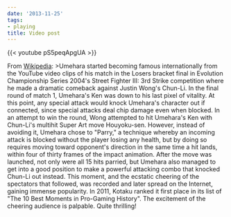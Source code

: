 ```yaml
---
date: '2013-11-25'
tags:
- playing
title: Video post
---
```


{{< youtube pS5peqApgUA >}}

From [Wikipedia](http://en.wikipedia.org/wiki/Daigo_Umehara): >Umehara started becoming famous internationally from the YouTube video clips of his match in the Losers bracket final in Evolution Championship Series 2004's Street Fighter III: 3rd Strike competition where he made a dramatic comeback against Justin Wong's Chun-Li. In the final round of match 1, Umehara's Ken was down to his last pixel of vitality. At this point, any special attack would knock Umehara's character out if connected, since special attacks deal chip damage even when blocked. In an attempt to win the round, Wong attempted to hit Umehara's Ken with Chun-Li's multihit Super Art move Houyoku-sen. However, instead of avoiding it, Umehara chose to "Parry," a technique whereby an incoming attack is blocked without the player losing any health, but by doing so requires moving toward opponent's direction in the same time a hit lands, within four of thirty frames of the impact animation. After the move was launched, not only were all 15 hits parried, but Umehara also managed to get into a good position to make a powerful attacking combo that knocked Chun-Li out instead. This moment, and the ecstatic cheering of the spectators that followed, was recorded and later spread on the Internet, gaining immense popularity. In 2011, Kotaku ranked it first place in its list of "The 10 Best Moments in Pro-Gaming History". The excitement of the cheering audience is palpable. Quite thrilling!
